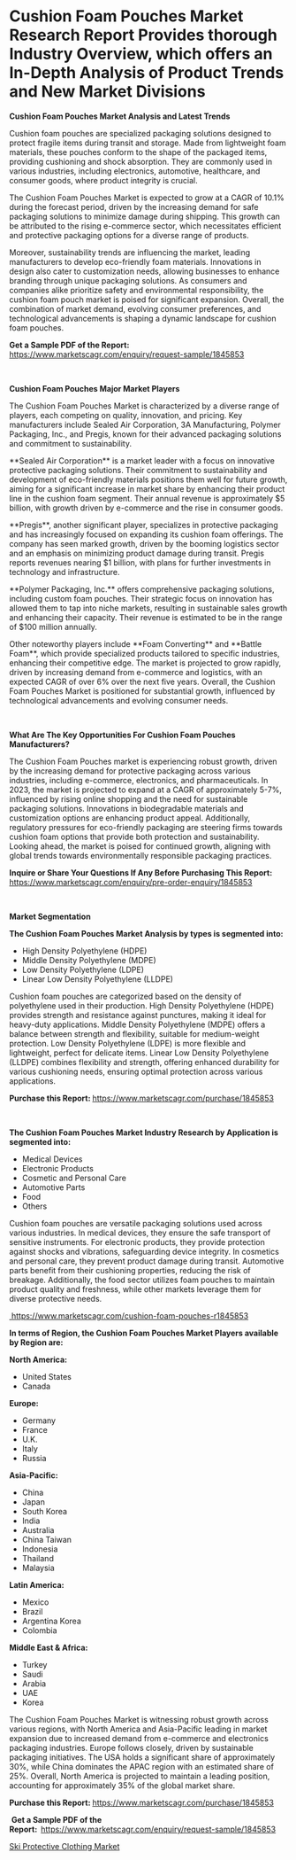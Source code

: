 <p><h1>Cushion Foam Pouches Market Research Report Provides thorough Industry Overview, which offers an In-Depth Analysis of Product Trends and New Market Divisions</h1></p><p><strong>Cushion Foam Pouches Market Analysis and Latest Trends</strong></p>
<p><p>Cushion foam pouches are specialized packaging solutions designed to protect fragile items during transit and storage. Made from lightweight foam materials, these pouches conform to the shape of the packaged items, providing cushioning and shock absorption. They are commonly used in various industries, including electronics, automotive, healthcare, and consumer goods, where product integrity is crucial.</p><p>The Cushion Foam Pouches Market is expected to grow at a CAGR of 10.1% during the forecast period, driven by the increasing demand for safe packaging solutions to minimize damage during shipping. This growth can be attributed to the rising e-commerce sector, which necessitates efficient and protective packaging options for a diverse range of products. </p><p>Moreover, sustainability trends are influencing the market, leading manufacturers to develop eco-friendly foam materials. Innovations in design also cater to customization needs, allowing businesses to enhance branding through unique packaging solutions. As consumers and companies alike prioritize safety and environmental responsibility, the cushion foam pouch market is poised for significant expansion. Overall, the combination of market demand, evolving consumer preferences, and technological advancements is shaping a dynamic landscape for cushion foam pouches.</p></p>
<p><strong>Get a Sample PDF of the Report:&nbsp;</strong> <a href="https://www.marketscagr.com/enquiry/request-sample/1845853?utm_campaign=2111&utm_medium=2&utm_source=Github&utm_content=ia&utm_term=08022025&utm_id=cushion-foam-pouches">https://www.marketscagr.com/enquiry/request-sample/1845853</a></p>
<p>&nbsp;</p>
<p><strong>Cushion Foam Pouches Major Market Players</strong></p>
<p><p>The Cushion Foam Pouches Market is characterized by a diverse range of players, each competing on quality, innovation, and pricing. Key manufacturers include Sealed Air Corporation, 3A Manufacturing, Polymer Packaging, Inc., and Pregis, known for their advanced packaging solutions and commitment to sustainability.</p><p>**Sealed Air Corporation** is a market leader with a focus on innovative protective packaging solutions. Their commitment to sustainability and development of eco-friendly materials positions them well for future growth, aiming for a significant increase in market share by enhancing their product line in the cushion foam segment. Their annual revenue is approximately $5 billion, with growth driven by e-commerce and the rise in consumer goods.</p><p>**Pregis**, another significant player, specializes in protective packaging and has increasingly focused on expanding its cushion foam offerings. The company has seen marked growth, driven by the booming logistics sector and an emphasis on minimizing product damage during transit. Pregis reports revenues nearing $1 billion, with plans for further investments in technology and infrastructure.</p><p>**Polymer Packaging, Inc.** offers comprehensive packaging solutions, including custom foam pouches. Their strategic focus on innovation has allowed them to tap into niche markets, resulting in sustainable sales growth and enhancing their capacity. Their revenue is estimated to be in the range of $100 million annually.</p><p>Other noteworthy players include **Foam Converting** and **Battle Foam**, which provide specialized products tailored to specific industries, enhancing their competitive edge. The market is projected to grow rapidly, driven by increasing demand from e-commerce and logistics, with an expected CAGR of over 6% over the next five years. Overall, the Cushion Foam Pouches Market is positioned for substantial growth, influenced by technological advancements and evolving consumer needs.</p></p>
<p>&nbsp;</p>
<p><strong>What Are The Key Opportunities For Cushion Foam Pouches Manufacturers?</strong></p>
<p><p>The Cushion Foam Pouches market is experiencing robust growth, driven by the increasing demand for protective packaging across various industries, including e-commerce, electronics, and pharmaceuticals. In 2023, the market is projected to expand at a CAGR of approximately 5-7%, influenced by rising online shopping and the need for sustainable packaging solutions. Innovations in biodegradable materials and customization options are enhancing product appeal. Additionally, regulatory pressures for eco-friendly packaging are steering firms towards cushion foam options that provide both protection and sustainability. Looking ahead, the market is poised for continued growth, aligning with global trends towards environmentally responsible packaging practices.</p></p>
<p><strong>Inquire or Share Your Questions If Any Before Purchasing This Report:</strong> <a href="https://www.marketscagr.com/enquiry/pre-order-enquiry/1845853?utm_campaign=2111&utm_medium=2&utm_source=Github&utm_content=ia&utm_term=08022025&utm_id=cushion-foam-pouches">https://www.marketscagr.com/enquiry/pre-order-enquiry/1845853</a></p>
<p>&nbsp;</p>
<p><strong>Market Segmentation</strong></p>
<p><strong>The Cushion Foam Pouches Market Analysis by types is segmented into:</strong></p>
<p><ul><li>High Density Polyethylene (HDPE)</li><li>Middle Density Polyethylene (MDPE)</li><li>Low Density Polyethylene (LDPE)</li><li>Linear Low Density Polyethylene (LLDPE)</li></ul></p>
<p><p>Cushion foam pouches are categorized based on the density of polyethylene used in their production. High Density Polyethylene (HDPE) provides strength and resistance against punctures, making it ideal for heavy-duty applications. Middle Density Polyethylene (MDPE) offers a balance between strength and flexibility, suitable for medium-weight protection. Low Density Polyethylene (LDPE) is more flexible and lightweight, perfect for delicate items. Linear Low Density Polyethylene (LLDPE) combines flexibility and strength, offering enhanced durability for various cushioning needs, ensuring optimal protection across various applications.</p></p>
<p><strong>Purchase this Report:&nbsp;</strong><a href="https://www.marketscagr.com/purchase/1845853?utm_campaign=2111&utm_medium=2&utm_source=Github&utm_content=ia&utm_term=08022025&utm_id=cushion-foam-pouches">https://www.marketscagr.com/purchase/1845853</a></p>
<p>&nbsp;</p>
<p><strong>The Cushion Foam Pouches Market Industry Research by Application is segmented into:</strong></p>
<p><ul><li>Medical Devices</li><li>Electronic Products</li><li>Cosmetic and Personal Care</li><li>Automotive Parts</li><li>Food</li><li>Others</li></ul></p>
<p><p>Cushion foam pouches are versatile packaging solutions used across various industries. In medical devices, they ensure the safe transport of sensitive instruments. For electronic products, they provide protection against shocks and vibrations, safeguarding device integrity. In cosmetics and personal care, they prevent product damage during transit. Automotive parts benefit from their cushioning properties, reducing the risk of breakage. Additionally, the food sector utilizes foam pouches to maintain product quality and freshness, while other markets leverage them for diverse protective needs.</p></p>
<p><a href="https://www.marketscagr.com/cushion-foam-pouches-r1845853?utm_campaign=2111&utm_medium=2&utm_source=Github&utm_content=ia&utm_term=08022025&utm_id=cushion-foam-pouches">&nbsp;https://www.marketscagr.com/cushion-foam-pouches-r1845853</a></p>
<p><strong>In terms of Region, the Cushion Foam Pouches Market Players available by Region are:</strong></p>
<p>
    <p> <strong> North America: </strong>
        <ul>
            <li>United States</li>
            <li>Canada</li>
        </ul>
        </p> 
    <p> <strong> Europe: </strong>
        <ul>
            <li>Germany</li>
            <li>France</li>
            <li>U.K.</li>
            <li>Italy</li>
            <li>Russia</li>
        </ul>
        </p> 
    <p> <strong> Asia-Pacific: </strong>
        <ul>
            <li>China</li>
            <li>Japan</li>
            <li>South Korea</li>
            <li>India</li>
            <li>Australia</li>
            <li>China Taiwan</li>
            <li>Indonesia</li>
            <li>Thailand</li>
            <li>Malaysia</li>
        </ul>
        </p> 
    <p> <strong> Latin America: </strong>
        <ul>
            <li>Mexico</li>
            <li>Brazil</li>
            <li>Argentina Korea</li>
            <li>Colombia</li>
        </ul>
        </p> 
    <p> <strong> Middle East & Africa: </strong>
        <ul>
            <li>Turkey</li>
            <li>Saudi</li>
            <li>Arabia</li>
            <li>UAE</li>
            <li>Korea</li>
        </ul>
    </p>
    </p>
<p><p>The Cushion Foam Pouches Market is witnessing robust growth across various regions, with North America and Asia-Pacific leading in market expansion due to increased demand from e-commerce and electronics packaging industries. Europe follows closely, driven by sustainable packaging initiatives. The USA holds a significant share of approximately 30%, while China dominates the APAC region with an estimated share of 25%. Overall, North America is projected to maintain a leading position, accounting for approximately 35% of the global market share.</p></p>
<p><strong>Purchase this Report: </strong><a href="https://www.marketscagr.com/purchase/1845853?utm_campaign=2111&utm_medium=2&utm_source=Github&utm_content=ia&utm_term=08022025&utm_id=cushion-foam-pouches">https://www.marketscagr.com/purchase/1845853</a></p>
<p>&nbsp;<strong>Get a Sample PDF of the Report:&nbsp;&nbsp;</strong><a href="https://www.marketscagr.com/enquiry/request-sample/1845853?utm_campaign=2111&utm_medium=2&utm_source=Github&utm_content=ia&utm_term=08022025&utm_id=cushion-foam-pouches">https://www.marketscagr.com/enquiry/request-sample/1845853</a></p>
<p><strong></strong></p>
<p><p><a href="https://github.com/lindaopodray/Market-Research-Report-List-1/blob/main/ski-protective-clothing-market.md?utm_campaign=2111&utm_medium=2&utm_source=Github&utm_content=ia&utm_term=08022025&utm_id=cushion-foam-pouches">Ski Protective Clothing Market</a></p></p>